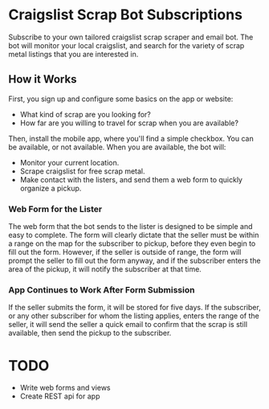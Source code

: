 # Craigslist Scrap Bot Subscriptions

Subscribe to your own tailored craigslist scrap scraper and email bot. The bot
will monitor your local craigslist, and search for the variety of scrap metal
listings that you are interested in.

## How it Works

First, you sign up and configure some basics on the app or website:

- What kind of scrap are you looking for?
- How far are you willing to travel for scrap when you are available?

Then, install the mobile app, where you'll find a simple checkbox. You can
be available, or not available. When you are available, the bot will:

- Monitor your current location.
- Scrape craigslist for free scrap metal.
- Make contact with the listers, and send them a web form to quickly organize
  a pickup.

### Web Form for the Lister

The web form that the bot sends to the lister is designed to be simple and
easy to complete. The form will clearly dictate that the seller must be within
a range on the map for the subscriber to pickup, before they even begin to fill out
the form. However, if the seller is outside of range, the form will prompt the
seller to fill out the form anyway, and if the subscriber enters the area of
the pickup, it will notify the subscriber at that time.

### App Continues to Work After Form Submission

If the seller submits the form, it will be stored for five days. If the
subscriber, or any other subscriber for whom the listing applies, enters the
range of the seller, it will send the seller a quick email to confirm that
the scrap is still available, then send the pickup to the subscriber.

# TODO

- Write web forms and views
- Create REST api for app
